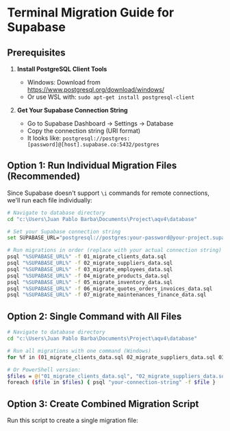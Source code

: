 # Terminal Migration Guide for Supabase

## Prerequisites

1. **Install PostgreSQL Client Tools**
   - Windows: Download from https://www.postgresql.org/download/windows/
   - Or use WSL with: `sudo apt-get install postgresql-client`

2. **Get Your Supabase Connection String**
   - Go to Supabase Dashboard → Settings → Database
   - Copy the connection string (URI format)
   - It looks like: `postgresql://postgres:[password]@[host].supabase.co:5432/postgres`

## Option 1: Run Individual Migration Files (Recommended)

Since Supabase doesn't support `\i` commands for remote connections, we'll run each file individually:

```bash
# Navigate to database directory
cd "c:\Users\Juan Pablo Barba\Documents\Project\aqv4\database"

# Set your Supabase connection string
set SUPABASE_URL="postgresql://postgres:your-password@your-project.supabase.co:5432/postgres"

# Run migrations in order (replace with your actual connection string)
psql "%SUPABASE_URL%" -f 01_migrate_clients_data.sql
psql "%SUPABASE_URL%" -f 02_migrate_suppliers_data.sql  
psql "%SUPABASE_URL%" -f 03_migrate_employees_data.sql
psql "%SUPABASE_URL%" -f 04_migrate_products_data.sql
psql "%SUPABASE_URL%" -f 05_migrate_inventory_data.sql
psql "%SUPABASE_URL%" -f 06_migrate_quotes_orders_invoices_data.sql
psql "%SUPABASE_URL%" -f 07_migrate_maintenances_finance_data.sql
```

## Option 2: Single Command with All Files

```bash
# Navigate to database directory
cd "c:\Users\Juan Pablo Barba\Documents\Project\aqv4\database"

# Run all migrations with one command (Windows)
for %f in (01_migrate_clients_data.sql 02_migrate_suppliers_data.sql 03_migrate_employees_data.sql 04_migrate_products_data.sql 05_migrate_inventory_data.sql 06_migrate_quotes_orders_invoices_data.sql 07_migrate_maintenances_finance_data.sql) do psql "your-connection-string" -f %f

# Or PowerShell version:
$files = @("01_migrate_clients_data.sql", "02_migrate_suppliers_data.sql", "03_migrate_employees_data.sql", "04_migrate_products_data.sql", "05_migrate_inventory_data.sql", "06_migrate_quotes_orders_invoices_data.sql", "07_migrate_maintenances_finance_data.sql")
foreach ($file in $files) { psql "your-connection-string" -f $file }
```

## Option 3: Create Combined Migration Script

Run this script to create a single migration file:
